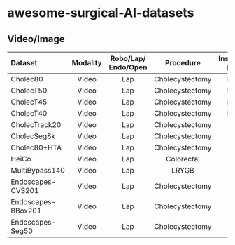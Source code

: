 # awesome-surgical-AI-datasets
## Video/Image

| Dataset | Modality | Robo/Lap/ Endo/Open | Procedure | Instrument (p/b/f) | Instrument ID | Target (p/b/f) | Verb (s/b/p) | Triplet | Phase | N cases | Link |
|:--------|:-----:|:---:|:---------------:|:--------:|:-:|:--------:|:--------:|:-:|:--:|:--:|:-----|  
| Cholec80      | Video | Lap | Cholecystectomy | Frame | Y | N        | N        | N | Y | 80 | link |
| CholecT50     | Video | Lap | Cholecystectomy | Frame | Y | Frame | Frame | Y | N | 50 | link |
| CholecT45     | Video | Lap | Cholecystectomy | Frame | Y | Frame | Frame | Y | N | 45 | link |
| CholecT40     | Video | Lap | Cholecystectomy | Frame | Y | Frame | Frame | Y | N | 40 | link |
| CholecTrack20 | Video | Lap | Cholecystectomy | Box   | Y | N     | N     | N | Y | 20 | link |
| CholecSeg8k   | Video | Lap | Cholecystectomy | Pixel | Y | Pixel | N     | N | N | 17 | link |
| Cholec80+HTA  | Video | Lap | Cholecystectomy | N     | N | N     | N     | N | Y | 80 | [link](https://github.com/bnamazi/HTA_3D_CNN/tree/master/data/All_chole80_annotations) |
| HeiCo         | Video | Lap | Colorectal      | Pixel | N | N     | N     | N | Y | 30 | [link](https://www.synapse.org/#!Synapse:syn21903917/wiki/601992) |
| MultiBypass140 | Video | Lap | LRYGB      | N | N | N     | N     | N | Y | 140 | [link]([https://www.synapse.org/#!Synapse:syn21903917/wiki/601992](https://github.com/CAMMA-public/MultiBypass140)https://github.com/CAMMA-public/MultiBypass140) |
| Endoscapes-CVS201 | Video | Lap | Cholecystectomy | N | N | N | N | N | N | 201 | [link](https://github.com/CAMMA-public/Endoscapes) |
| Endoscapes-BBox201 | Video | Lap | Cholecystectomy | Box | Y | Box | N | N | N | 201 | [link](https://github.com/CAMMA-public/Endoscapes) |
| Endoscapes-Seg50 | Video | Lap | Cholecystectomy | Pixel | Y | Pixel | N | N | N | 50 | [link](https://github.com/CAMMA-public/Endoscapes) |
